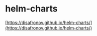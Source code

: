 # helm-charts

[https://disafronov.github.io/helm-charts/](https://disafronov.github.io/helm-charts/)
